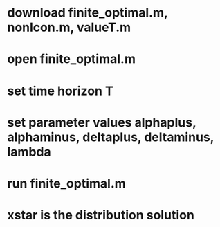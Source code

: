 # download finite_optimal.m, nonlcon.m, valueT.m
# open finite_optimal.m
# set time horizon T
# set parameter values alphaplus, alphaminus, deltaplus, deltaminus, lambda
# run finite_optimal.m
# xstar is the distribution solution
